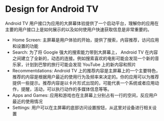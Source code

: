 # Design for Android TV

Android TV 用户接口为应用的大屏幕体验提供了一个启动平台，理解你的应用在主要的用户接口上是如何展示的以及如何使用户快速获取信息是非常重要的。

* Home Screen: 主屏幕是用户体验的开始，提供了搜索，内容推荐，访问应用和设置的功能
* Search: 为了将 Google 强大的搜索能力带到大屏幕上， Android TV 在内容之间建立了全新的，动态的连接。例如搜索喜欢的电影可能会发现一个新的音乐家，计划到巴黎的旅行可能会发现 YouTube 上的新内容和照片
* Recommentdations: Android TV 上的推荐内容是主屏幕上的一个主要特色，推荐的内容是根据用户最近的使用行为及频率来决定的。你的应用可以为推荐提供一些提示。推荐内容是以卡片形式出现的，可能代表一个系统或者应用动作，提醒，活动，可以执行动作的多媒体信息等等。
* Apps and Games: 应用和游戏也在主屏幕上分别占有一行的空间，反应用户最近的使用情况
* Settings: 用户可以在主屏幕的底部访问设置按钮，从这里对设备进行相关设置

